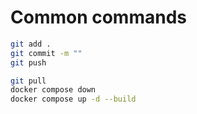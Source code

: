# Common commands

```bash
git add .
git commit -m ""
git push

git pull
docker compose down
docker compose up -d --build
```
